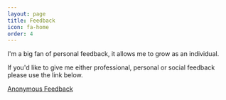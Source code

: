 ```yaml
---
layout: page
title: Feedback
icon: fa-home
order: 4
---
```


I'm a big fan of personal feedback, it allows me to grow as an individual. 

If you'd like to give me either professional, personal or social feedback please use the link below. 

[Anonymous Feedback](http://www.admonymous.com/quintrino)